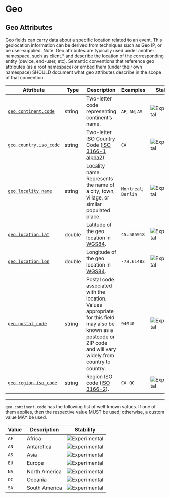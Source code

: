 <!-- NOTE: THIS FILE IS AUTOGENERATED. DO NOT EDIT BY HAND. -->
<!-- see templates/registry/markdown/attribute_namespace.md.j2 -->

# Geo

## Geo Attributes

Geo fields can carry data about a specific location related to an event. This geolocation information can be derived from techniques such as Geo IP, or be user-supplied.
Note: Geo attributes are typically used under another namespace, such as client.* and describe the location of the corresponding entity (device, end-user, etc). Semantic conventions that reference geo attributes (as a root namespace) or embed them (under their own namespace) SHOULD document what geo attributes describe in the scope of that convention.

| Attribute | Type | Description | Examples | Stability |
|---|---|---|---|---|
| <a id="geo-continent-code" href="#geo-continent-code">`geo.continent.code`</a> | string | Two-letter code representing continent’s name. | `AF`; `AN`; `AS` | ![Experimental](https://img.shields.io/badge/-experimental-blue) |
| <a id="geo-country-iso-code" href="#geo-country-iso-code">`geo.country.iso_code`</a> | string | Two-letter ISO Country Code ([ISO 3166-1 alpha2](https://wikipedia.org/wiki/ISO_3166-1#Codes)). | `CA` | ![Experimental](https://img.shields.io/badge/-experimental-blue) |
| <a id="geo-locality-name" href="#geo-locality-name">`geo.locality.name`</a> | string | Locality name. Represents the name of a city, town, village, or similar populated place. | `Montreal`; `Berlin` | ![Experimental](https://img.shields.io/badge/-experimental-blue) |
| <a id="geo-location-lat" href="#geo-location-lat">`geo.location.lat`</a> | double | Latitude of the geo location in [WGS84](https://wikipedia.org/wiki/World_Geodetic_System#WGS84). | `45.505918` | ![Experimental](https://img.shields.io/badge/-experimental-blue) |
| <a id="geo-location-lon" href="#geo-location-lon">`geo.location.lon`</a> | double | Longitude of the geo location in [WGS84](https://wikipedia.org/wiki/World_Geodetic_System#WGS84). | `-73.61483` | ![Experimental](https://img.shields.io/badge/-experimental-blue) |
| <a id="geo-postal-code" href="#geo-postal-code">`geo.postal_code`</a> | string | Postal code associated with the location. Values appropriate for this field may also be known as a postcode or ZIP code and will vary widely from country to country. | `94040` | ![Experimental](https://img.shields.io/badge/-experimental-blue) |
| <a id="geo-region-iso-code" href="#geo-region-iso-code">`geo.region.iso_code`</a> | string | Region ISO code ([ISO 3166-2](https://wikipedia.org/wiki/ISO_3166-2)). | `CA-QC` | ![Experimental](https://img.shields.io/badge/-experimental-blue) |

---

`geo.continent.code` has the following list of well-known values. If one of them applies, then the respective value MUST be used; otherwise, a custom value MAY be used.

| Value  | Description | Stability |
|---|---|---|
| `AF` | Africa | ![Experimental](https://img.shields.io/badge/-experimental-blue) |
| `AN` | Antarctica | ![Experimental](https://img.shields.io/badge/-experimental-blue) |
| `AS` | Asia | ![Experimental](https://img.shields.io/badge/-experimental-blue) |
| `EU` | Europe | ![Experimental](https://img.shields.io/badge/-experimental-blue) |
| `NA` | North America | ![Experimental](https://img.shields.io/badge/-experimental-blue) |
| `OC` | Oceania | ![Experimental](https://img.shields.io/badge/-experimental-blue) |
| `SA` | South America | ![Experimental](https://img.shields.io/badge/-experimental-blue) |

